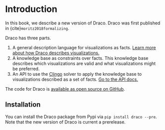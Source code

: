 # Introduction

In this book, we describe a new version of Draco. Draco was first published in
{cite}`moritz2018formalizing`.

Draco has three parts.

1. A general description language for visualizations as facts.
   [Learn more about how Draco describes visualizations.](facts/intro.md)
2. A knowledge base as constraints over facts. This knowledge base describes which
   visualizations are valid and what visualizations might be preferred.
3. An API to use the [Clingo](https://potassco.org/clingo/) solver to apply the
   knowledge base to visualizations described as a set of facts.
   [Go to the API docs.](api/intro.md)

The code for Draco is
[available as open source on GitHub](https://github.com/cmudig/draco2).

## Installation

You can install the Draco package from Pypi via `pip install draco --pre`. Note that the
new version of Draco is current a prerelease.
